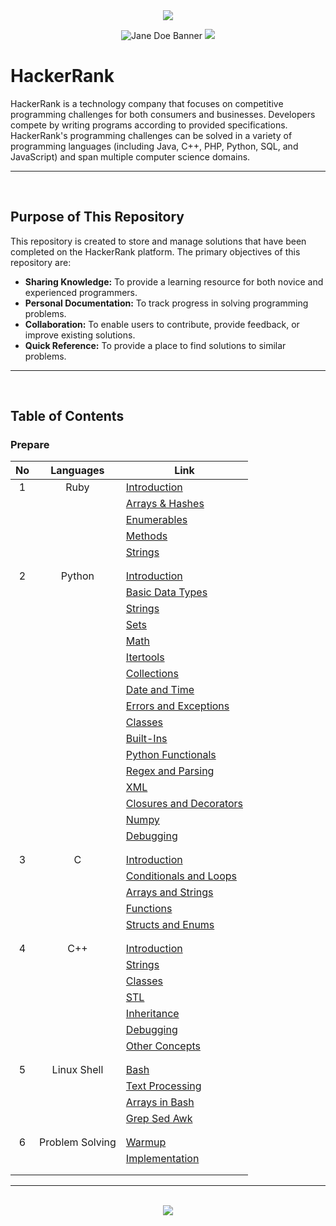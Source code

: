 <div align=center>

<img src="https://capsule-render.vercel.app/api?type=waving&height=100&color=100:FF0000,20:F0F0F0&section=footer&reversal=false&textBg=false&fontAlignY=50&descAlign=48&descAlignY=59"/>

![Jane Doe Banner](https://github.com/user-attachments/assets/6dce4a9a-c124-413d-816b-a0ea878a6cd9)
<img src="https://capsule-render.vercel.app/api?type=waving&height=100&color=20:FF0000,100:F0F0F0&section=header&reversal=false&textBg=false&fontAlignY=50&descAlign=48&descAlignY=59"/>

</div>

# HackerRank

HackerRank is a technology company that focuses on competitive programming challenges for both consumers and businesses. Developers compete by writing programs according to provided specifications. HackerRank's programming challenges can be solved in a variety of programming languages (including Java, C++, PHP, Python, SQL, and JavaScript) and span multiple computer science domains.

<hr><br>

## Purpose of This Repository

This repository is created to store and manage solutions that have been completed on the HackerRank platform. The primary objectives of this repository are:
* **Sharing Knowledge:** To provide a learning resource for both novice and experienced programmers.
* **Personal Documentation:** To track progress in solving programming problems.
* **Collaboration:** To enable users to contribute, provide feedback, or improve existing solutions.
* **Quick Reference:** To provide a place to find solutions to similar problems.

<hr><br>

## Table of Contents

### Prepare

|  No |    Languages    |                                                                     Link                                                                        |
|:---:|      :---:      |                                                                     ----                                                                        |
|  1  |    Ruby         | <a href="https://github.com/guanshiyin28/HackerRank/tree/master/Prepare/Ruby/Introduction">Introduction</a>                                     |
|     |                 | <a href="https://github.com/guanshiyin28/HackerRank/tree/master/Prepare/Ruby/Arrays%20%26%20Hashes">Arrays & Hashes</a>                         |
|     |                 | <a href="https://github.com/guanshiyin28/HackerRank/tree/master/Prepare/Ruby/Enumerables">Enumerables</a>                                       |
|     |                 | <a href="https://github.com/guanshiyin28/HackerRank/tree/master/Prepare/Ruby/Methods">Methods</a>                                               |
|     |                 | <a href="https://github.com/guanshiyin28/HackerRank/tree/master/Prepare/Ruby/Strings">Strings</a>                                               |
|     |                 |                                                                                                                                                 |
|     |                 |                                                                                                                                                 |
|  2  |    Python       | <a href="https://github.com/guanshiyin28/HackerRank/tree/master/Prepare/Python/Introduction">Introduction</a>                                   |
|     |                 | <a href="https://github.com/guanshiyin28/HackerRank/tree/master/Prepare/Python/Basic%20Data%20Types">Basic Data Types</a>                       |
|     |                 | <a href="https://github.com/guanshiyin28/HackerRank/tree/master/Prepare/Python/Strings">Strings</a>                                             |
|     |                 | <a href="https://github.com/guanshiyin28/HackerRank/tree/master/Prepare/Python/Sets">Sets</a>                                                   |
|     |                 | <a href="https://github.com/guanshiyin28/HackerRank/tree/master/Prepare/Python/Math">Math</a>                                                   |
|     |                 | <a href="https://github.com/guanshiyin28/HackerRank/tree/master/Prepare/Python/Itertools">Itertools</a>                                         |
|     |                 | <a href="https://github.com/guanshiyin28/HackerRank/tree/master/Prepare/Python/Collections">Collections</a>                                     |
|     |                 | <a href="https://github.com/guanshiyin28/HackerRank/tree/master/Prepare/Python/Date%20and%20Time">Date and Time</a>                             |
|     |                 | <a href="https://github.com/guanshiyin28/HackerRank/tree/master/Prepare/Python/Errors%20and%20Exceptions">Errors and Exceptions</a>             |
|     |                 | <a href="https://github.com/guanshiyin28/HackerRank/tree/master/Prepare/Python/Classes">Classes</a>                                             |
|     |                 | <a href="https://github.com/guanshiyin28/HackerRank/tree/master/Prepare/Python/Built-Ins">Built-Ins</a>                                         |
|     |                 | <a href="https://github.com/guanshiyin28/HackerRank/tree/master/Prepare/Python/Python%20Functionals">Python Functionals</a>                     |
|     |                 | <a href="https://github.com/guanshiyin28/HackerRank/tree/master/Prepare/Python/Regex%20and%20Parsing">Regex and Parsing</a>                     |
|     |                 | <a href="https://github.com/guanshiyin28/HackerRank/tree/master/Prepare/Python/XML">XML</a>                                                     |
|     |                 | <a href="https://github.com/guanshiyin28/HackerRank/tree/master/Prepare/Python/Closures%20and%20Decorators">Closures and Decorators</a>         |
|     |                 | <a href="https://github.com/guanshiyin28/HackerRank/tree/master/Prepare/Python/Numpy">Numpy</a>                                                 |
|     |                 | <a href="https://github.com/guanshiyin28/HackerRank/tree/master/Prepare/Python/Debugging">Debugging</a>                                         |
|     |                 |                                                                                                                                                 |
|     |                 |                                                                                                                                                 |
|  3  |    C            | <a href="https://github.com/guanshiyin28/HackerRank/tree/master/Prepare/C/Introduction">Introduction</a>                                        |
|     |                 | <a href="https://github.com/guanshiyin28/HackerRank/tree/master/Prepare/C/Conditionals%20and%20Loops">Conditionals and Loops</a>                |
|     |                 | <a href="https://github.com/guanshiyin28/HackerRank/tree/master/Prepare/C/Arrays%20and%20Strings">Arrays and Strings</a>                        |
|     |                 | <a href="https://github.com/guanshiyin28/HackerRank/tree/master/Prepare/C/Functions">Functions</a>                                              |
|     |                 | <a href="https://github.com/guanshiyin28/HackerRank/tree/master/Prepare/C/Structs%20and%20Enums">Structs and Enums</a>                          |
|     |                 |                                                                                                                                                 |
|     |                 |                                                                                                                                                 |
|  4  |   C++           | <a href="https://github.com/guanshiyin28/HackerRank/tree/master/Prepare/C%2B%2B/Introduction">Introduction</a>                                  |
|     |                 | <a href="https://github.com/guanshiyin28/HackerRank/tree/master/Prepare/C%2B%2B/Strings">Strings</a>                                            |
|     |                 | <a href="https://github.com/guanshiyin28/HackerRank/tree/master/Prepare/C%2B%2B/Classes">Classes</a>                                            |
|     |                 | <a href="https://github.com/guanshiyin28/HackerRank/tree/master/Prepare/C%2B%2B/STL">STL</a>                                                    |
|     |                 | <a href="https://github.com/guanshiyin28/HackerRank/tree/master/Prepare/C%2B%2B/Inheritance">Inheritance</a>                                    |
|     |                 | <a href="https://github.com/guanshiyin28/HackerRank/tree/master/Prepare/C%2B%2B/Debugging">Debugging</a>                                        |
|     |                 | <a href="https://github.com/guanshiyin28/HackerRank/tree/master/Prepare/C%2B%2B/Other%20Concepts">Other Concepts</a>                            |
|     |                 |                                                                                                                                                 |
|     |                 |                                                                                                                                                 |
|  5  |   Linux Shell   | <a href="https://github.com/guanshiyin28/HackerRank/tree/master/Prepare/Linux%20Shell/Bash">Bash</a>                                            |
|     |                 | <a href="https://github.com/guanshiyin28/HackerRank/tree/master/Prepare/Linux%20Shell/Text%20Processing">Text Processing</a>                    |
|     |                 | <a href="https://github.com/guanshiyin28/HackerRank/tree/master/Prepare/Linux%20Shell/Arrays%20in%20Bash">Arrays in Bash</a>                    |
|     |                 | <a href="https://github.com/guanshiyin28/HackerRank/tree/master/Prepare/Linux%20Shell/Grep%20Sed%20Awk">Grep Sed Awk</a>                        |
|     |                 |                                                                                                                                                 |
|     |                 |                                                                                                                                                 |
|  6  | Problem Solving | <a href="https://github.com/guanshiyin28/HackerRank/tree/master/Prepare/Problem%20Solving/Warmup">Warmup</a>                                    |
|     |                 | <a href="https://github.com/guanshiyin28/HackerRank/tree/master/Prepare/Problem%20Solving/Implementation">Implementation</a>                    |
|     |                 |                                                                                                                                                 |
|     |                 |                                                                                                                                                 |

<hr><br>

<div align=center>
  <a href="https://www.instagram.com/guanshiyin_/">
     <img src="https://capsule-render.vercel.app/api?type=waving&height=200&color=100:FF0000,20:F0F0F0&section=footer&reversal=false&textBg=false&fontAlignY=50&descAlign=48&descAlignY=59"/>
  </a>
</div>
